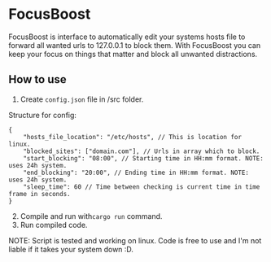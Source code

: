 # FocusBoost
FocusBoost is interface to automatically edit your systems hosts file to forward all wanted urls to 127.0.0.1 to block them. With FocusBoost you can keep your focus on things that matter and block all unwanted distractions.

## How to use
1. Create `config.json` file in /src folder.

Structure for config:
```
{
    "hosts_file_location": "/etc/hosts", // This is location for linux.
    "blocked_sites": ["domain.com"], // Urls in array which to block. 
    "start_blocking": "08:00", // Starting time in HH:mm format. NOTE: uses 24h system.
    "end_blocking": "20:00", // Ending time in HH:mm format. NOTE: uses 24h system.
    "sleep_time": 60 // Time between checking is current time in time frame in seconds.
}
```

2. Compile and run with`cargo run` command.
3. Run compiled code.

NOTE: Script is tested and working on linux. Code is free to use and I'm not liable if it takes your system down :D.
